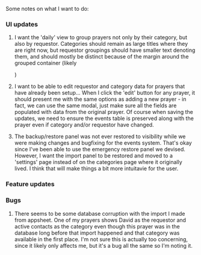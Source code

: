 Some notes on what I want to do:

### UI updates

1. I want the 'daily' view to group prayers not only by their category, but also by requestor. Categories should remain as large titles where they are right now, but requestor groupings should have smaller text denoting them, and should mostly be distinct because of the margin around the grouped container (likely <div>)

1. I want to be able to edit requestor and category data for prayers that have already been setup... When I click the 'edit' button for any prayer, it should present me with the same options as adding a new prayer - in fact, we can use the same modal, just make sure all the fields are populated with data from the original prayer. Of course when saving the updates, we need to ensure the events table is preserved along with the prayer even if category and/or requestor have changed.

1. The backup/restore panel was not ever restored to visibility while we were making changes and bugfixing for the events system. That's okay since I've been able to use the emergency restore panel we devised. However, I want the import panel to be restored and moved to a 'settings' page instead of on the categories page where it originally lived. I think that will make things a bit more intuitavie for the user.


### Feature updates

### Bugs

1. There seems to be some database corruption with the import I made from appsheet. One of my prayers shows David as the requestor and active contacts as the category even though this prayer was in the database long before that import happened and that category was available in the first place. I'm not sure this is actually too concerning, since it likely only affects me, but it's a bug all the same so I'm noting it.